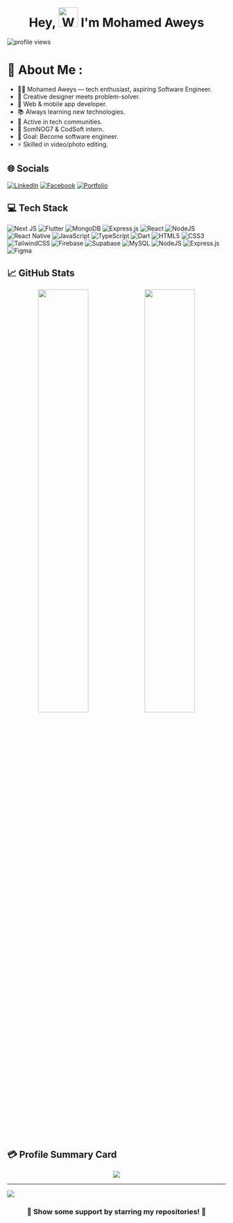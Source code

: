 <h1 align="center"> Hey, <img src="https://raw.githubusercontent.com/nixin72/nixin72/master/wave.gif" 
         alt="Waving hand animated gif"
         height="45"
         width="45" /> I'm Mohamed Aweys</h1>

<p align="left"> <img src="https://komarev.com/ghpvc/?username=MaxamedAweis90&label=Profile%20Views&color=0e75b6&style=for-the-badge" alt="profile views" /> </p>

# 🚀 About Me :
- 👨‍💻 Mohamed Aweys — tech enthusiast, aspiring Software Engineer.
- 🎨 Creative designer meets problem-solver.
- 🚀 Web & mobile app developer.
- 📚 Always learning new technologies.
- 🤝 Active in tech communities.
- 💼 SomNOG7 & CodSoft intern.
- 🎯 Goal: Become software engineer.
- ⚡ Skilled in video/photo editing.


## 🌐 Socials
[![LinkedIn](https://img.shields.io/badge/LinkedIn-0077B5?style=for-the-badge&logo=linkedin&logoColor=white)](https://linkedin.com/in/eng-aweis)
[![Facebook](https://img.shields.io/badge/Facebook-1877F2?style=for-the-badge&logo=facebook&logoColor=white)](https://facebook.com/profile.php?id=100085711642955)
[![Portfolio](https://img.shields.io/badge/Portfolio-000000?style=for-the-badge&logo=vercel&logoColor=white)](https://engaweis.netlify.app/)

## 💻 Tech Stack
![Next JS](https://img.shields.io/badge/next.js-black?style=for-the-badge&logo=next.js&logoColor=white)
![Flutter](https://img.shields.io/badge/Flutter-%2302569B.svg?style=for-the-badge&logo=Flutter&logoColor=white)
![MongoDB](https://img.shields.io/badge/MongoDB-%234ea94b.svg?style=for-the-badge&logo=mongodb&logoColor=white)
![Express.js](https://img.shields.io/badge/express.js-%23404d59.svg?style=for-the-badge&logo=express&logoColor=%2361DAFB)
![React](https://img.shields.io/badge/react-%2320232a.svg?style=for-the-badge&logo=react&logoColor=%2361DAFB)
![NodeJS](https://img.shields.io/badge/node.js-6DA55F?style=for-the-badge&logo=node.js&logoColor=white)
![React Native](https://img.shields.io/badge/react_native-%2320232a.svg?style=for-the-badge&logo=react&logoColor=%2361DAFB) 
![JavaScript](https://img.shields.io/badge/javascript-%23323330.svg?style=for-the-badge&logo=javascript&logoColor=%23F7DF1E) 
![TypeScript](https://img.shields.io/badge/typescript-%23007ACC.svg?style=for-the-badge&logo=typescript&logoColor=white)
![Dart](https://img.shields.io/badge/dart-%230175C2.svg?style=for-the-badge&logo=dart&logoColor=white)
![HTML5](https://img.shields.io/badge/html5-%23E34F26.svg?style=for-the-badge&logo=html5&logoColor=white)
![CSS3](https://img.shields.io/badge/css3-%231572B6.svg?style=for-the-badge&logo=css3&logoColor=white)
![TailwindCSS](https://img.shields.io/badge/tailwindcss-%2338B2AC.svg?style=for-the-badge&logo=tailwind-css&logoColor=white) 
![Firebase](https://img.shields.io/badge/firebase-%23039BE5.svg?style=for-the-badge&logo=firebase) 
![Supabase](https://img.shields.io/badge/Supabase-3FCF8E?style=for-the-badge&logo=supabase&logoColor=white) 
![MySQL](https://img.shields.io/badge/mysql-%2300f.svg?style=for-the-badge&logo=mysql&logoColor=white) 
![NodeJS](https://img.shields.io/badge/node.js-6DA55F?style=for-the-badge&logo=node.js&logoColor=white)
![Express.js](https://img.shields.io/badge/express.js-%23404d59.svg?style=for-the-badge&logo=express&logoColor=%2361DAFB)
![Figma](https://img.shields.io/badge/figma-%23F24E1E.svg?style=for-the-badge&logo=figma&logoColor=white)


## 📈 GitHub Stats
<p align="center">
<img width="48%" height="50%" src="https://github-readme-stats.vercel.app/api?username=MaxamedAweis90&show_icons=true&theme=gruvbox" />
<img width="48%" height="50%" src="https://streak-stats.demolab.com?user=MaxamedAweis90&theme=gruvbox)](https://git.io/streak-stats" />

</p>

## 💳 Profile Summary Card
<p align="center">
  <img src="https://github-profile-summary-cards.vercel.app/api/cards/profile-details?username=MaxamedAweis90&theme=gruvbox"/>
</p>

---
[![](https://visitcount.itsvg.in/api?id=MaxamedAweis90&icon=0&color=1)](https://visitcount.itsvg.in)

<div align="center">

### 🌟 Show some support by starring my repositories! 🌟

</div>
